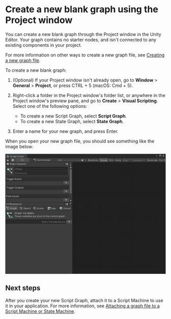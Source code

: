 # Create a new blank graph using the Project window

You can create a new blank graph through the Project window in the Unity Editor. Your graph contains no starter nodes, and isn't connected to any existing components in your project.

For more information on other ways to create a new graph file, see [Creating a new graph file](vs-create-graph.md).

To create a new blank graph: 

1. (Optional) If your Project window isn't already open, go to **Window** &gt; **General** &gt; **Project**, or press CTRL + 5 (macOS: Cmd + 5). 

2. Right-click a folder in the Project window's folder list, or anywhere in the Project window's preview pane, and go to **Create** &gt; **Visual Scripting**. Select one of the following options: 

    * To create a new Script Graph, select **Script Graph**. 
    * To create a new State Graph, select **State Graph**. 

3. Enter a name for your new graph, and press Enter.

When you open your new graph file, you should see something like the image below: 

![A new empty Script Graph, created using the Project window and containing no starter nodes](images\vs-new-graph-empty.png)

## Next steps 

After you create your new Script Graph, attach it to a Script Machine to use it in your application. For more information, see [Attaching a graph file to a Script Machine or State Machine](vs-attach-graph-machine.md).
